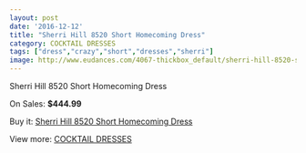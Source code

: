 ```yaml
---
layout: post
date: '2016-12-12'
title: "Sherri Hill 8520 Short Homecoming Dress"
category: COCKTAIL DRESSES
tags: ["dress","crazy","short","dresses","sherri"]
image: http://www.eudances.com/4067-thickbox_default/sherri-hill-8520-short-homecoming-dress.jpg
---
```

Sherri Hill 8520 Short Homecoming Dress

On Sales: **$444.99**
<a href="https://www.eudances.com/en/cocktail-dresses/1364-sherri-hill-8520-short-homecoming-dress.html"><amp-img layout="responsive" width="600" height="600" src="//www.eudances.com/4067-thickbox_default/sherri-hill-8520-short-homecoming-dress.jpg" alt="Sherri Hill 8520 Short Homecoming Dress 0" /></a>
<a href="https://www.eudances.com/en/cocktail-dresses/1364-sherri-hill-8520-short-homecoming-dress.html"><amp-img layout="responsive" width="600" height="600" src="//www.eudances.com/4072-thickbox_default/sherri-hill-8520-short-homecoming-dress.jpg" alt="Sherri Hill 8520 Short Homecoming Dress 1" /></a>
<a href="https://www.eudances.com/en/cocktail-dresses/1364-sherri-hill-8520-short-homecoming-dress.html"><amp-img layout="responsive" width="600" height="600" src="//www.eudances.com/4071-thickbox_default/sherri-hill-8520-short-homecoming-dress.jpg" alt="Sherri Hill 8520 Short Homecoming Dress 2" /></a>
<a href="https://www.eudances.com/en/cocktail-dresses/1364-sherri-hill-8520-short-homecoming-dress.html"><amp-img layout="responsive" width="600" height="600" src="//www.eudances.com/4070-thickbox_default/sherri-hill-8520-short-homecoming-dress.jpg" alt="Sherri Hill 8520 Short Homecoming Dress 3" /></a>
<a href="https://www.eudances.com/en/cocktail-dresses/1364-sherri-hill-8520-short-homecoming-dress.html"><amp-img layout="responsive" width="600" height="600" src="//www.eudances.com/4069-thickbox_default/sherri-hill-8520-short-homecoming-dress.jpg" alt="Sherri Hill 8520 Short Homecoming Dress 4" /></a>
<a href="https://www.eudances.com/en/cocktail-dresses/1364-sherri-hill-8520-short-homecoming-dress.html"><amp-img layout="responsive" width="600" height="600" src="//www.eudances.com/4068-thickbox_default/sherri-hill-8520-short-homecoming-dress.jpg" alt="Sherri Hill 8520 Short Homecoming Dress 5" /></a>

Buy it: [Sherri Hill 8520 Short Homecoming Dress](https://www.eudances.com/en/cocktail-dresses/1364-sherri-hill-8520-short-homecoming-dress.html "Sherri Hill 8520 Short Homecoming Dress")

View more: [COCKTAIL DRESSES](https://www.eudances.com/en/14-cocktail-dresses "COCKTAIL DRESSES")